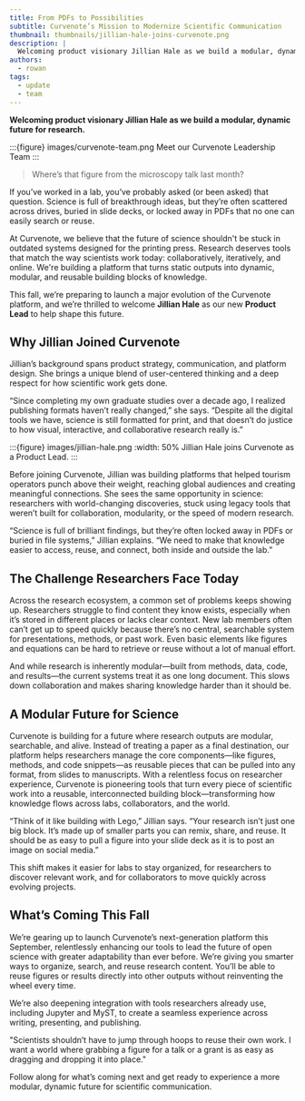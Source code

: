 ```yaml
---
title: From PDFs to Possibilities
subtitle: Curvenote’s Mission to Modernize Scientific Communication
thumbnail: thumbnails/jillian-hale-joins-curvenote.png
description: |
  Welcoming product visionary Jillian Hale as we build a modular, dynamic future for research. Jillian’s background spans product strategy, communication, and platform design. She brings a unique blend of user-centered thinking and a deep respect for how scientific work gets done.
authors:
  - rowan
tags:
  - update
  - team
---
```


**Welcoming product visionary Jillian Hale as we build a modular, dynamic future for research.**

:::{figure} images/curvenote-team.png
Meet our Curvenote Leadership Team
:::

> Where’s that figure from the microscopy talk last month?

If you’ve worked in a lab, you’ve probably asked (or been asked) that question. Science is full of breakthrough ideas, but they’re often scattered across drives, buried in slide decks, or locked away in PDFs that no one can easily search or reuse.

At Curvenote, we believe that the future of science shouldn't be stuck in outdated systems designed for the printing press. Research deserves tools that match the way scientists work today: collaboratively, iteratively, and online. We're building a platform that turns static outputs into dynamic, modular, and reusable building blocks of knowledge.

This fall, we’re preparing to launch a major evolution of the Curvenote platform, and we’re thrilled to welcome **Jillian Hale** as our new **Product Lead** to help shape this future.

## Why Jillian Joined Curvenote

Jillian’s background spans product strategy, communication, and platform design. She brings a unique blend of user-centered thinking and a deep respect for how scientific work gets done.

“Since completing my own graduate studies over a decade ago, I realized publishing formats haven’t really changed,” she says. “Despite all the digital tools we have, science is still formatted for print, and that doesn’t do justice to how visual, interactive, and collaborative research really is.”

:::{figure} images/jillian-hale.png
:width: 50%
Jillian Hale joins Curvenote as a Product Lead.
:::

Before joining Curvenote, Jillian was building platforms that helped tourism operators punch above their weight, reaching global audiences and creating meaningful connections. She sees the same opportunity in science: researchers with world-changing discoveries, stuck using legacy tools that weren’t built for collaboration, modularity, or the speed of modern research.

“Science is full of brilliant findings, but they’re often locked away in PDFs or buried in file systems,” Jillian explains. “We need to make that knowledge easier to access, reuse, and connect, both inside and outside the lab.”

## The Challenge Researchers Face Today

Across the research ecosystem, a common set of problems keeps showing up. Researchers struggle to find content they know exists, especially when it’s stored in different places or lacks clear context. New lab members often can’t get up to speed quickly because there’s no central, searchable system for presentations, methods, or past work. Even basic elements like figures and equations can be hard to retrieve or reuse without a lot of manual effort.

And while research is inherently modular—built from methods, data, code, and results—the current systems treat it as one long document. This slows down collaboration and makes sharing knowledge harder than it should be.

## A Modular Future for Science

Curvenote is building for a future where research outputs are modular, searchable, and alive. Instead of treating a paper as a final destination, our platform helps researchers manage the core components—like figures, methods, and code snippets—as reusable pieces that can be pulled into any format, from slides to manuscripts. With a relentless focus on researcher experience, Curvenote is pioneering tools that turn every piece of scientific work into a reusable, interconnected building block—transforming how knowledge flows across labs, collaborators, and the world.

“Think of it like building with Lego,” Jillian says. “Your research isn’t just one big block. It’s made up of smaller parts you can remix, share, and reuse. It should be as easy to pull a figure into your slide deck as it is to post an image on social media.”

This shift makes it easier for labs to stay organized, for researchers to discover relevant work, and for collaborators to move quickly across evolving projects.

## What’s Coming This Fall

We’re gearing up to launch Curvenote’s next-generation platform this September, relentlessly enhancing our tools to lead the future of open science with greater adaptability than ever before. We’re giving you smarter ways to organize, search, and reuse research content. You’ll be able to reuse figures or results directly into other outputs without reinventing the wheel every time.

We’re also deepening integration with tools researchers already use, including Jupyter and MyST, to create a seamless experience across writing, presenting, and publishing.

"Scientists shouldn’t have to jump through hoops to reuse their own work. I want a world where grabbing a figure for a talk or a grant is as easy as dragging and dropping it into place."

Follow along for what’s coming next and get ready to experience a more modular, dynamic future for scientific communication.
